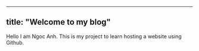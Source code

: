 
---
title: "Welcome to my blog"
---

Hello I am Ngoc Anh. This is my project to learn hosting a website using Github.
